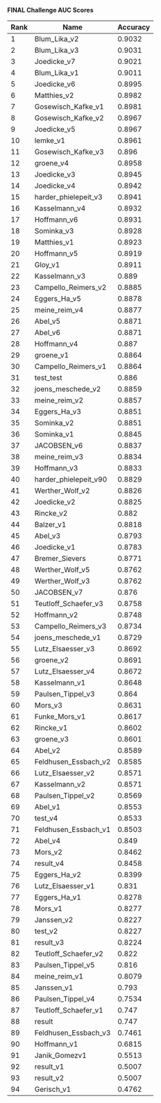 **FINAL Challenge AUC Scores**


|Rank|Name|Accuracy|
|----|-----|---|
|1|Blum_Lika_v2|0.9032| 
|2|Blum_Lika_v3|0.9031| 
|3|Joedicke_v7|0.9021| 
|4|Blum_Lika_v1|0.9011| 
|5|Joedicke_v6|0.8995| 
|6|Matthies_v2|0.8982| 
|7|Gosewisch_Kafke_v1|0.8981| 
|8|Gosewisch_Kafke_v2|0.8967| 
|9|Joedicke_v5|0.8967| 
|10|lemke_v1|0.8961| 
|11|Gosewisch_Kafke_v3|0.896| 
|12|groene_v4|0.8958| 
|13|Joedicke_v3|0.8945| 
|14|Joedicke_v4|0.8942| 
|15|harder_phielepeit_v3|0.8941| 
|16|Kasselmann_v4|0.8932| 
|17|Hoffmann_v6|0.8931| 
|18|Sominka_v3|0.8928| 
|19|Matthies_v1|0.8923| 
|20|Hoffmann_v5|0.8919| 
|21|Gloy_v1|0.8911| 
|22|Kasselmann_v3|0.889| 
|23|Campello_Reimers_v2|0.8885| 
|24|Eggers_Ha_v5|0.8878| 
|25|meine_reim_v4|0.8877| 
|26|Abel_v5|0.8871| 
|27|Abel_v6|0.8871| 
|28|Hoffmann_v4|0.887| 
|29|groene_v1|0.8864| 
|30|Campello_Reimers_v1|0.8864| 
|31|test_test|0.886| 
|32|joens_meschede_v2|0.8859| 
|33|meine_reim_v2|0.8857| 
|34|Eggers_Ha_v3|0.8851| 
|35|Sominka_v2|0.8851| 
|36|Sominka_v1|0.8845| 
|37|JACOBSEN_v6|0.8837| 
|38|meine_reim_v3|0.8834| 
|39|Hoffmann_v3|0.8833| 
|40|harder_phielepeit_v90|0.8829| 
|41|Werther_Wolf_v2|0.8826| 
|42|Joedicke_v2|0.8825| 
|43|Rincke_v2|0.882| 
|44|Balzer_v1|0.8818| 
|45|Abel_v3|0.8793| 
|46|Joedicke_v1|0.8783| 
|47|Bremer_Sievers|0.8771| 
|48|Werther_Wolf_v5|0.8762| 
|49|Werther_Wolf_v3|0.8762| 
|50|JACOBSEN_v7|0.876| 
|51|Teutloff_Schaefer_v3|0.8758| 
|52|Hoffmann_v2|0.8748| 
|53|Campello_Reimers_v3|0.8734| 
|54|joens_meschede_v1|0.8729| 
|55|Lutz_Elsaesser_v3|0.8692| 
|56|groene_v2|0.8691| 
|57|Lutz_Elsaesser_v4|0.8672| 
|58|Kasselmann_v1|0.8648| 
|59|Paulsen_Tippel_v3|0.864| 
|60|Mors_v3|0.8631| 
|61|Funke_Mors_v1|0.8617| 
|62|Rincke_v1|0.8602| 
|63|groene_v3|0.8601| 
|64|Abel_v2|0.8589| 
|65|Feldhusen_Essbach_v2|0.8585| 
|66|Lutz_Elsaesser_v2|0.8571| 
|67|Kasselmann_v2|0.8571| 
|68|Paulsen_Tippel_v2|0.8569| 
|69|Abel_v1|0.8553| 
|70|test_v4|0.8533| 
|71|Feldhusen_Essbach_v1|0.8503| 
|72|Abel_v4|0.849| 
|73|Mors_v2|0.8462| 
|74|result_v4|0.8458| 
|75|Eggers_Ha_v2|0.8399| 
|76|Lutz_Elsaesser_v1|0.831| 
|77|Eggers_Ha_v1|0.8278| 
|78|Mors_v1|0.8277| 
|79|Janssen_v2|0.8227| 
|80|test_v2|0.8227| 
|81|result_v3|0.8224| 
|82|Teutloff_Schaefer_v2|0.822| 
|83|Paulsen_Tippel_v5|0.816| 
|84|meine_reim_v1|0.8079| 
|85|Janssen_v1|0.793| 
|86|Paulsen_Tippel_v4|0.7534| 
|87|Teutloff_Schaefer_v1|0.747| 
|88|result|0.747| 
|89|Feldhusen_Essbach_v3|0.7461| 
|90|Hoffmann_v1|0.6815| 
|91|Janik_Gomezv1|0.5513| 
|92|result_v1|0.5007| 
|93|result_v2|0.5007| 
|94|Gerisch_v1|0.4762| 
